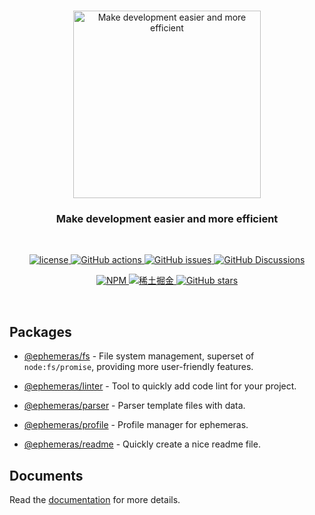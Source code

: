 <p align="center">
  <br>
  <a href="https://github.com/Kythuen/ephemeras">
    <img src="https://cdn.jsdelivr.net/gh/Kythuen/static/logos/ephemeras/white.svg" alt="Make development easier and more efficient" width="300">
  </a>
</p>
<h3 align="center">Make development easier and more efficient

</h3>
<br>

<p align="center">
  <a href="https://github.com/Kythuen/ephemeras/blob/main/LICENSE" target="__blank">
    <img src="https://img.shields.io/github/license/Kythuen/ephemeras" alt="license">
  </a>
  <a href="https://github.com/Kythuen/ephemeras/actions/workflows/release.yml" target="__blank">
    <img src="https://img.shields.io/github/actions/workflow/status/Kythuen/ephemeras/release.yml" alt="GitHub actions">
  </a>
  <a href="https://github.com/Kythuen/ephemeras/issues" target="__blank">
   <img  alt="GitHub issues" src="https://img.shields.io/github/issues/Kythuen/ephemeras">
  </a>
  <a href="https://github.com/Kythuen/ephemeras/discussions" target="__blank">
   <img alt="GitHub Discussions" src="https://img.shields.io/github/discussions/Kythuen/ephemeras">
  </a>
</p>
<p align="center">
  <a href="https://www.npmjs.com/~ephemeras">
    <img src="https://img.shields.io/badge/NPM-CB3837.svg?logo=npm&logoColor=white" alt="NPM">
  </a>
  <a href="https://juejin.cn/user/3526835391969069/posts">
    <img src="https://img.shields.io/badge/稀土掘金-007FFF.svg?logo=juejin&logoColor=white" alt="稀土掘金">
  </a>
  <a href="https://github.com/Kythuen/ephemeras" target="__blank">
    <img alt="GitHub stars" src="https://img.shields.io/github/stars/Kythuen/ephemeras?style=social">
  </a>
</p>

<br>

## Packages

- [@ephemeras/fs](https://kythuen.github.io/ephemeras/profile/) - File system  management, superset of `node:fs/promise`, providing more user-friendly features.

- [@ephemeras/linter](https://kythuen.github.io/ephemeras/linter/) - Tool to quickly add code lint for your project.

- [@ephemeras/parser](https://kythuen.github.io/ephemeras/parser/) - Parser template files with data.

- [@ephemeras/profile](https://kythuen.github.io/ephemeras/profile/) - Profile manager for ephemeras.

- [@ephemeras/readme](https://kythuen.github.io/ephemeras/readme/) - Quickly create a nice readme file.




## Documents

Read the [documentation](https://kythuen.github.io/ephemeras) for more details.
